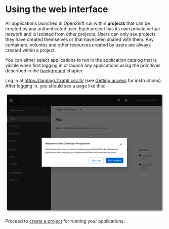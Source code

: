 # Using the web interface

All applications launched in OpenShift run within **projects** that can be
created by any authenticated user. Each project has its own private virtual
network and is isolated from other projects. Users can only see projects
they have created themselves or that have been shared with them. Any
containers, volumes and other resources created by users are always created
within a project.

You can either select applications to run in the application catalog that is
visible when first logging in or launch any applications using the
primitives described in the [background](../concepts.md) chapter.

Log in at <https://landing.2.rahti.csc.fi/> (see [Getting access](../access.md)
for instructions). After logging in, you should see a page like this:

![OpenShift main page](../../img/openshift_main_page_4.png)

Proceed to [create a project](../projects_and_quota.md) for running your applications.
